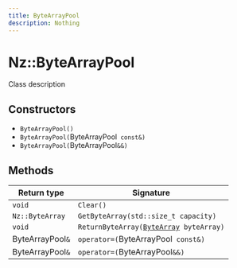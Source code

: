 ```yaml
---
title: ByteArrayPool
description: Nothing
---
```


# Nz::ByteArrayPool

Class description

## Constructors

- `ByteArrayPool()`
- `ByteArrayPool(`ByteArrayPool` const&)`
- `ByteArrayPool(`ByteArrayPool`&&)`

## Methods

| Return type | Signature |
| ----------- | --------- |
| `void` | `Clear()` |
| `Nz::ByteArray` | `GetByteArray(std::size_t capacity)` |
| `void` | `ReturnByteArray(`[`ByteArray`](documentation/generated/Core/ByteArray.md)` byteArray)` |
| ByteArrayPool`&` | `operator=(`ByteArrayPool` const&)` |
| ByteArrayPool`&` | `operator=(`ByteArrayPool`&&)` |
